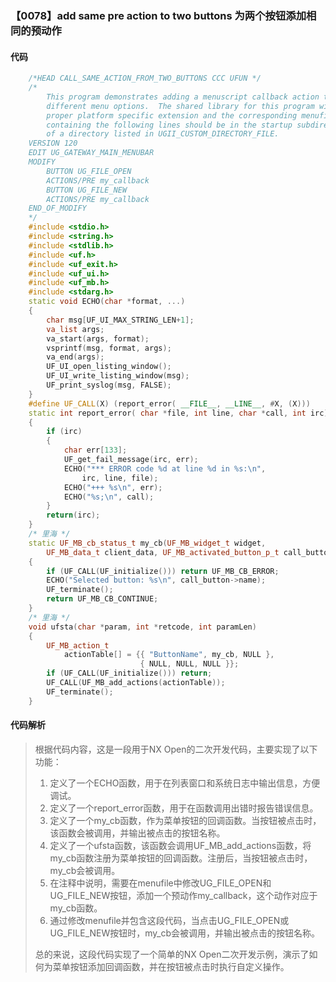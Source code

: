 ### 【0078】add same pre action to two buttons 为两个按钮添加相同的预动作

#### 代码

```cpp
    /*HEAD CALL_SAME_ACTION_FROM_TWO_BUTTONS CCC UFUN */  
    /*  
        This program demonstrates adding a menuscript callback action to two  
        different menu options.  The shared library for this program with the  
        proper platform specific extension and the corresponding menufile  
        containing the following lines should be in the startup subdirectory  
        of a directory listed in UGII_CUSTOM_DIRECTORY_FILE.  
    VERSION 120  
    EDIT UG_GATEWAY_MAIN_MENUBAR  
    MODIFY  
        BUTTON UG_FILE_OPEN  
        ACTIONS/PRE my_callback  
        BUTTON UG_FILE_NEW  
        ACTIONS/PRE my_callback  
    END_OF_MODIFY  
    */  
    #include <stdio.h>  
    #include <string.h>  
    #include <stdlib.h>  
    #include <uf.h>  
    #include <uf_exit.h>  
    #include <uf_ui.h>  
    #include <uf_mb.h>  
    #include <stdarg.h>  
    static void ECHO(char *format, ...)  
    {  
        char msg[UF_UI_MAX_STRING_LEN+1];  
        va_list args;  
        va_start(args, format);  
        vsprintf(msg, format, args);  
        va_end(args);  
        UF_UI_open_listing_window();  
        UF_UI_write_listing_window(msg);  
        UF_print_syslog(msg, FALSE);  
    }  
    #define UF_CALL(X) (report_error( __FILE__, __LINE__, #X, (X)))  
    static int report_error( char *file, int line, char *call, int irc)  
    {  
        if (irc)  
        {  
            char err[133];  
            UF_get_fail_message(irc, err);  
            ECHO("*** ERROR code %d at line %d in %s:\n",  
                irc, line, file);  
            ECHO("+++ %s\n", err);  
            ECHO("%s;\n", call);  
        }  
        return(irc);  
    }  
    /* 里海 */  
    static UF_MB_cb_status_t my_cb(UF_MB_widget_t widget,  
        UF_MB_data_t client_data, UF_MB_activated_button_p_t call_button )  
    {  
        if (UF_CALL(UF_initialize())) return UF_MB_CB_ERROR;  
        ECHO("Selected button: %s\n", call_button->name);  
        UF_terminate();  
        return UF_MB_CB_CONTINUE;  
    }  
    /* 里海 */  
    void ufsta(char *param, int *retcode, int paramLen)  
    {  
        UF_MB_action_t  
            actionTable[] = {{ "ButtonName", my_cb, NULL },  
                             { NULL, NULL, NULL }};  
        if (UF_CALL(UF_initialize())) return;  
        UF_CALL(UF_MB_add_actions(actionTable));  
        UF_terminate();  
    }

```

#### 代码解析

> 根据代码内容，这是一段用于NX Open的二次开发代码，主要实现了以下功能：
>
> 1. 定义了一个ECHO函数，用于在列表窗口和系统日志中输出信息，方便调试。
> 2. 定义了一个report_error函数，用于在函数调用出错时报告错误信息。
> 3. 定义了一个my_cb函数，作为菜单按钮的回调函数。当按钮被点击时，该函数会被调用，并输出被点击的按钮名称。
> 4. 定义了一个ufsta函数，该函数会调用UF_MB_add_actions函数，将my_cb函数注册为菜单按钮的回调函数。注册后，当按钮被点击时，my_cb会被调用。
> 5. 在注释中说明，需要在menufile中修改UG_FILE_OPEN和UG_FILE_NEW按钮，添加一个预动作my_callback，这个动作对应于my_cb函数。
> 6. 通过修改menufile并包含这段代码，当点击UG_FILE_OPEN或UG_FILE_NEW按钮时，my_cb会被调用，并输出被点击的按钮名称。
>
> 总的来说，这段代码实现了一个简单的NX Open二次开发示例，演示了如何为菜单按钮添加回调函数，并在按钮被点击时执行自定义操作。
>
